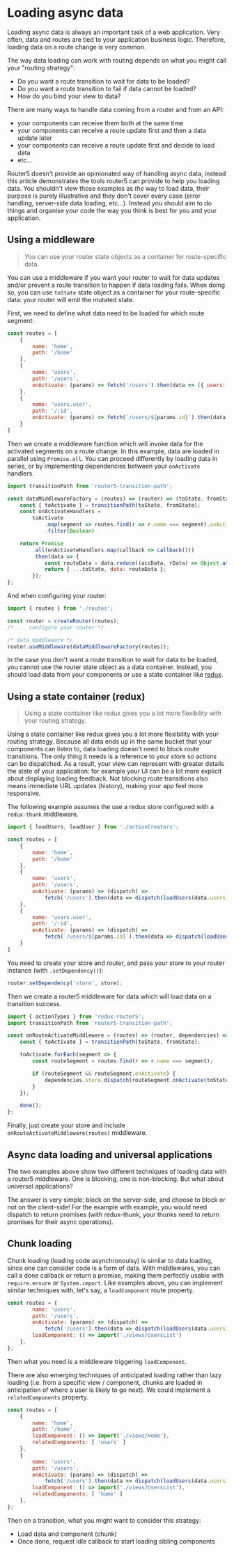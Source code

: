 # Loading async data

Loading async data is always an important task of a web application. Very often, data and routes are tied to your application business logic. Therefore, loading data on a route change is very common.

The way data loading can work with routing depends on what you might call your "routing strategy":

* Do you want a route transition to wait for data to be loaded?
* Do you want a route transition to fail if data cannot be loaded?
* How do you bind your view to data?

There are many ways to handle data coming from a router and from an API:

* your components can receive them both at the same time
* your components can receive a route update first and then a data update later
* your components can receive a route update first and decide to load data
* etc...

Router5 doesn't provide an opinionated way of handling async data, instead this article demonstrates the tools router5 can provide to help you loading data. You shouldn't view those examples as _the_ way to load data, their purpose is purely illustrative and they don't cover every case \(error handling, server-side data loading, etc...\). Instead you should aim to do things and organise your code the way you think is best for you and your application.

## Using a middleware

> You can use your router state objects as a container for route-specific data.

You can use a middleware if you want your router to wait for data updates and/or prevent a route transition to happen if data loading fails. When doing so, you can use `toState` state object as a container for your route-specific data: your router will emit the mutated state.

First, we need to define what data need to be loaded for which route segment:

```javascript
const routes = [
    {
        name: 'home',
        path: '/home'
    },
    {
        name: 'users',
        path: '/users',
        onActivate: (params) => fetch('/users').then(data => ({ users: data.users }))
    },
    {
        name: 'users.user',
        path: '/:id',
        onActivate: (params) => fetch(`/users/${params.id}`).then(data => ({ user: data.user }))
    }
]
```

Then we create a middleware function which will invoke data for the activated segments on a route change. In this example, data are loaded in parallel using `Promise.all`. You can proceed differently by loading data in series, or by implementing dependencies between your `onActivate` handlers.

```javascript
import transitionPath from 'router5-transition-path';

const dataMiddlewareFactory = (routes) => (router) => (toState, fromState) => {
    const { toActivate } = transitionPath(toState, fromState);
    const onActivateHandlers =
        toActivate
            .map(segment => routes.find(r => r.name === segment).onActivate)
            .filter(Boolean)

    return Promise
        .all(onActivateHandlers.map(callback => callback()))
        .then(data => {
            const routeData = data.reduce((accData, rData) => Object.assign(accData, rData), {});
            return { ...toState, data: routeData };
        });
};
```

And when configuring your router:

```javascript
import { routes } from './routes';

const router = createRouter(routes);
/* ... configure your router */

/* data middleware */
router.useMiddleware(dataMiddlewareFactory(routes));
```

In the case you don't want a route transition to wait for data to be loaded, you cannot use the router state object as a data container. Instead, you should load data from your components or use a state container like [redux](https://redux.js.org).

## Using a state container \(redux\)

> Using a state container like redux gives you a lot more flexibility with your routing strategy.

Using a state container like redux gives you a lot more flexibility with your routing strategy. Because all data ends up in the same bucket that your components can listen to, data loading doesn't need to block route transitions. The only thing it needs is a reference to your store so actions can be dispatched. As a result, your view can represent with greater details the state of your application: for example your UI can be a lot more explicit about displaying loading feedback. Not blocking route transitions also means immediate URL updates \(history\), making your app feel more responsive.

The following example assumes the use a redux store configured with a `redux-thunk` middleware.

```javascript
import { loadUsers, loadUser } from './actionCreators';

const routes = [
    {
        name: 'home',
        path: '/home'
    },
    {
        name: 'users',
        path: '/users',
        onActivate: (params) => (dispatch) =>
            fetch('/users').then(data => dispatch(loadUsers(data.users)))
    },
    {
        name: 'users.user',
        path: '/:id',
        onActivate: (params) => (dispatch) =>
            fetch(`/users/${params.id}`).then(data => dispatch(loadUser(data.user)))
    }
]
```

You need to create your store and router, and pass your store to your router instance \(with `.setDependency()`\):

```javascript
router.setDependency('store', store);
```

Then we create a router5 middleware for data which will load data on a transition success.

```javascript
import { actionTypes } from 'redux-router5';
import transitionPath from 'router5-transition-path';

const onRouteActivateMiddleware = (routes) => (router, dependencies) => (toState, fromState, done) => {
    const { toActivate } = transitionPath(toState, fromState);

    toActivate.forEach(segment => {
        const routeSegment = routes.find(r => r.name === segment);

        if (routeSegment && routeSegment.onActivate) {
            dependencies.store.dispatch(routeSegment.onActivate(toState.params));
        }
    });

    done();
};
```

Finally, just create your store and include `onRouteActivateMiddleware(routes)` middleware.

## Async data loading and universal applications

The two examples above show two different techniques of loading data with a router5 middleware. One is blocking, one is non-blocking. But what about universal applications?

The answer is very simple: block on the server-side, and choose to block or not on the client-side! For the example with example, you would need dispatch to return promises \(with redux-thunk, your thunks need to return promises for their async operations\).

## Chunk loading

Chunk loading \(loading code asynchronoulsy\) is similar to data loading, since one can consider code is a form of data. With middlewares, you can call a done callback or return a promise, making them perfectly usable with `require.ensure` or `System.import`. Like examples above, you can implement similar techniques with, let's say, a `loadComponent` route property.

```javascript
const routes = {
        name: 'users',
        path: '/users',
        onActivate: (params) => (dispatch) =>
            fetch('/users').then(data => dispatch(loadUsers(data.users))),
        loadComponent: () => import('./views/UsersList')
    },
};
```

Then what you need is a middleware triggering `loadComponent`.

There are also emerging techniques of anticipated loading rather than lazy loading \(i.e. from a specific view / component, chunks are loaded in anticipation of where a user is likely to go next\). We could implement a `relatedComponents` property.

```javascript
const routes = [
    {
        name: 'home',
        path: '/home',
        loadComponent: () => import('./views/Home'),
        relatedComponents: [ 'users' ]
    },
    {
        name: 'users',
        path: '/users',
        onActivate: (params) => (dispatch) =>
            fetch('/users').then(data => dispatch(loadUsers(data.users))),
        loadComponent: () => import('./views/UsersList'),
        relatedComponents: [ 'home' ]
    },
};
```

Then on a transition, what you might want to consider this strategy:

* Load data and component \(chunk\)
* Once done, request idle callback to start loading sibling components

